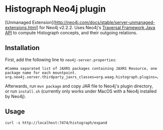 # Histograph Neo4j plugin

[Unmanaged Extension](http://neo4j.com/docs/stable/server-unmanaged-extensions.html] for Neo4j v2.2.2. Uses Neo4j's [Traversal Framework Java API](http://neo4j.com/docs/stable/tutorial-traversal-java-api.html) to compute Histograph concepts, and their outgoing relations.

## Installation

First, add the following line to `neo4j-server.properties`:

    #Comma separated list of JAXRS packages containing JAXRS Resource, one package name for each mountpoint.
    org.neo4j.server.thirdparty_jaxrs_classes=org.waag.histograph.plugins=/histograph

Afterwards, run `mvn package` and copy JAR file to Neo4j's plugin directory, or run `install.sh` (currently only works under MacOS with a Neo4j installed by Neo4j).

## Usage

    curl -s http://localhost:7474/histograph/expand
